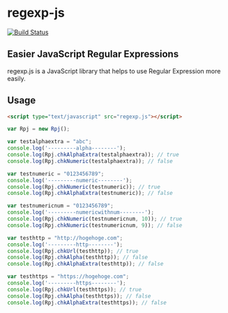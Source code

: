 regexp-js
=========

[![Build Status](https://travis-ci.org/shigemk2/regexp-js.svg?branch=master)](https://travis-ci.org/shigemk2/regexp-js)

## Easier JavaScript Regular Expressions

regexp.js is a JavaScript library that helps to use Regular Expression more easily.

## Usage

```HTML
<script type="text/javascript" src="regexp.js"></script>
```

```javascript
var Rpj = new Rpj();

var testalphaextra = "abc";
console.log('---------alpha--------');
console.log(Rpj.chkAlphaExtra(testalphaextra)); // true
console.log(Rpj.chkNumeric(testalphaextra)); // false

var testnumeric = "0123456789";
console.log('---------numeric--------');
console.log(Rpj.chkNumeric(testnumeric)); // true
console.log(Rpj.chkAlphaExtra(testnumeric)); // false

var testnumericnum = "0123456789";
console.log('---------numericwithnum--------');
console.log(Rpj.chkNumeric(testnumericnum, 10)); // true
console.log(Rpj.chkNumeric(testnumericnum, 9)); // false

var testhttp = "http://hogehoge.com";
console.log('---------http--------');
console.log(Rpj.chkUrl(testhttp)); // true
console.log(Rpj.chkAlpha(testhttp)); // false
console.log(Rpj.chkAlphaExtra(testhttp)); // false

var testhttps = "https://hogehoge.com";
console.log('---------https--------');
console.log(Rpj.chkUrl(testhttps)); // true
console.log(Rpj.chkAlpha(testhttps)); // false
console.log(Rpj.chkAlphaExtra(testhttps)); // false

```
